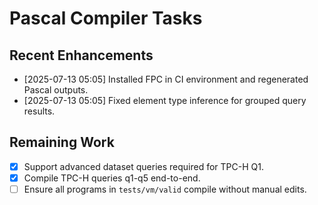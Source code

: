 # Pascal Compiler Tasks

## Recent Enhancements
- [2025-07-13 05:05] Installed FPC in CI environment and regenerated Pascal outputs.
- [2025-07-13 05:05] Fixed element type inference for grouped query results.

## Remaining Work
- [x] Support advanced dataset queries required for TPC-H Q1.
- [x] Compile TPC-H queries q1-q5 end-to-end.
- [ ] Ensure all programs in `tests/vm/valid` compile without manual edits.

